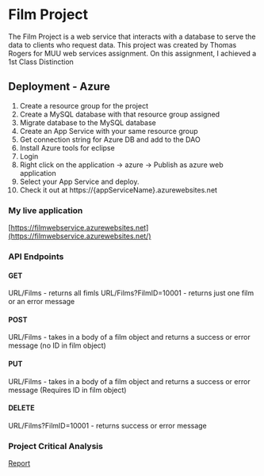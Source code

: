 
# Film Project

The Film Project is a web service that interacts with a database to serve the data to clients
who request data. This project was created by Thomas Rogers for MUU web services assignment. On this assignment, I achieved a 1st Class Distinction

## Deployment - Azure
1.  Create a resource group for the project
1.  Create a MySQL database with that resource group assigned
1.  Migrate database to the MySQL database
1.  Create an App Service with your same resource group
1.  Get connection string for Azure DB and add to the DAO
1.  Install Azure tools for eclipse
1.  Login
1.  Right click on the application -> azure -> Publish as azure web application
1.  Select your App Service and deploy.
1.  Check it out at https://{appServiceName}.azurewebsites.net

### My live application

[https://filmwebservice.azurewebsites.net](https://filmwebservice.azurewebsites.net/)

### API Endpoints
#### GET
URL/Films - returns all fimls
URL/Films?FilmID=10001 - returns just one film or an error message

#### POST
URL/Films - takes in a body of a film object and returns a success or error message (no ID in film object)

#### PUT
URL/Films - takes in a body of a film object and returns a success or error message (Requires ID in film object)

#### DELETE
URL/Films?FilmID=10001 - returns success or error message

### Project Critical Analysis
[Report](https://1drv.ms/w/s!Apuzvs_WyaRmhqwnuJ15fu_rahuwDg?e=SlVbTL)
